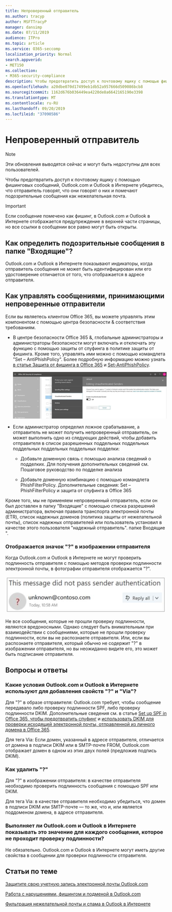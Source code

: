 ```yaml
---
title: Непроверенный отправитель
ms.author: tracyp
author: MSFTTracyP
manager: dansimp
ms.date: 07/11/2019
audience: ITPro
ms.topic: article
ms.service: O365-seccomp
localization_priority: Normal
search.appverid:
- MET150
ms.collection:
- M365-security-compliance
description: Чтобы предотвратить доступ к почтовому ящику с помощью фишинговых сообщений, Outlook.com и Outlook в Интернете убедитесь, что отправитель говорят, что они говорят о них и помечают подозрительные сообщения как нежелательная почта.
ms.openlocfilehash: a20dbe070d17499eb1db52a957666d509086bcb8
ms.sourcegitcommit: 1162d676b036449ea4220de8a6642165190e3398
ms.translationtype: MT
ms.contentlocale: ru-RU
ms.lasthandoff: 09/20/2019
ms.locfileid: "37090586"
---
```

# <a name="unverified-sender"></a>Непроверенный отправитель

> [!NOTE] 
> Эти обновления выводятся сейчас и могут быть недоступны для всех пользователей.

Чтобы предотвратить доступ к почтовому ящику с помощью фишинговых сообщений, Outlook.com и Outlook в Интернете убедитесь, что отправитель говорят, что они говорят о них и помечают подозрительные сообщения как нежелательная почта.

> [!IMPORTANT]
> Если сообщение помечено как фишинг, в Outlook.com и Outlook в Интернете отображается предупреждение в верхней части страницы, но все ссылки в сообщении все равно могут быть открыты.

## <a name="how-can-i-identify-a-suspicious-message-in-my-inbox"></a>Как определить подозрительные сообщения в папке "Входящие"?

Outlook.com и Outlook в Интернете показывают индикаторы, когда отправитель сообщения не может быть идентифицирован или его удостоверение отличается от того, что отображается в адресе отправителя.

## <a name="how-to-manage-which-messages-receive-the-unverified-sender-treatment"></a>Как управлять сообщениями, принимающими непроверенные отправители 

Если вы являетесь клиентом Office 365, вы можете управлять этим компонентом с помощью центра безопасности & соответствия требованиям. 

- В центре безопасности Office 365 &, глобальные администраторы и администраторы безопасности могут включать и отключать эту функцию с помощью защиты от спуфинга в политике защиты от фишинга. Кроме того, управлять ими можно с помощью командлета "Set – AntiPhishPolicy". Более подробную информацию можно узнать [в статье Защита от фишинга в Office 365](anti-phishing-protection.md) и [Set-AntiPhishPolicy](https://docs.microsoft.com/powershell/module/exchange/advanced-threat-protection/set-antiphishpolicy?view=exchange-ps).

    ![Изменение отправителя, не прошедшего проверку подлинности, в графическом интерфейсе.](../media/unverified-sender-article-editing-unauthenticated-senders.jpg)

- Если администратор определил ложное срабатывание, а отправитель не может получить непроверенный отправитель, он может выполнить одно из следующих действий, чтобы добавить отправителя в список разрешенных поддельных поддельных поддельных поддельных поддельных подделки:
        
    - Добавьте доменную связь с помощью анализа сведений о подделких. Для получения дополнительных сведений см. Пошаговое руководство по подделке анализа
                
    - Добавьте доменную комбинацию с помощью командлета PhishFilterPolicy. Дополнительные сведения: Set – PhishFilterPolicy и защита от спуфинга в Office 365

Кроме того, мы не применяем непроверенный отправитель, если он был доставлен в папку "Входящие" с помощью списка разрешений администратора, включая правила транспорта электронной почты (ETR), список надежных доменов (политика защиты от нежелательной почты), список надежных отправителей или пользователь установил в качестве этого пользователя "надежный отправитель". папке Входящие ".

### <a name="you-see-a--in-the-sender-image"></a>Отображается значок "?" в изображении отправителя

Когда Outlook.com и Outlook в Интернете не могут проверить подлинность отправителя с помощью методов проверки подлинности электронной почты, в фотографии отправителя отображается "?". 

![Сообщение не прошел проверку](../media/message-did-not-pass-verification.jpg)

Не все сообщения, которые не прошли проверку подлинности, являются вредоносными. Однако следует быть внимательным при взаимодействии с сообщениями, которые не прошли проверку подлинности, если вы не распознаете отправителя. Или, если вы распознаете отправителя, который обычно не содержит "?" в изображении отправителя, но вы неожиданно видите его, это может быть подписание отправителя.

## <a name="frequently-asked-questions"></a>Вопросы и ответы

### <a name="what-criteria-does-outlookcom-and-outlook-on-the-web-use-to-add-the--and-the-via-properties"></a>Какие условия Outlook.com и Outlook в Интернете используют для добавления свойств "?" и "Via"?

Для "?" в образе отправителя: Outlook.com требует, чтобы сообщение передавало либо проверку подлинности SPF, либо проверку подлинности DKIM. Дополнительные сведения см. в статье [Set up SPF in Office 365, чтобы предотвратить спуфинг](set-up-spf-in-office-365-to-help-prevent-spoofing.md) и [использовать DKIM для проверки исходящей электронной почты, отправленной из личного домена в Office 365](use-dkim-to-validate-outbound-email.md).

Для тега Via: Если домен, указанный в адресе отправителя, отличается от домена в подписи DKIM или в SMTP-почте FROM, Outlook.com отображает домен в одном из этих двух полей (предложив подпись DKIM).

### <a name="how-do-i-remove-the-"></a>Как удалить "?"

Для "?" в изображении отправителя: в качестве отправителя необходимо проверить подлинность сообщения с помощью SPF или DKIM.

Для тега Via: в качестве отправителя необходимо убедиться, что домен в подписи DKIM или SMTP-почте — то же, что и, или является поддоменом домена, в адресе отправителя.

### <a name="does-outlookcom-and-outlook-on-the-web-show-this-for-every-message-that-doesnt-pass-authentication"></a>Выполняет ли Outlook.com и Outlook в Интернете показывать это значение для каждого сообщения, которое не проходит проверку подлинности?

Не обязательно. Outlook.com и Outlook в Интернете могут иметь другие свойства в сообщении для проверки подлинности отправителя.

## <a name="related-topics"></a>Статьи по теме

[Защитите свою учетную запись электронной почты Outlook.com](https://support.office.com/article/a4f20fc5-4307-4ece-8231-6d4d4bd8a9ba)

[Работа с нарушениями, фишингом и подменой в Outlook.com](https://support.office.com/article/0d882ea5-eedc-4bed-aebc-079ffa1105a3)

[Фильтрация нежелательной почты и спама в Outlook в Интернете](https://support.office.com/article/db786e79-54e2-40cc-904f-d89d57b7f41d)
